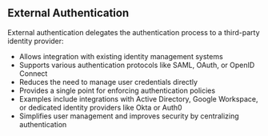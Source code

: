 ## External Authentication

External authentication delegates the authentication process to a third-party identity provider:

* Allows integration with existing identity management systems
* Supports various authentication protocols like SAML, OAuth, or OpenID Connect
* Reduces the need to manage user credentials directly
* Provides a single point for enforcing authentication policies
* Examples include integrations with Active Directory, Google Workspace, or dedicated identity providers like Okta or Auth0
* Simplifies user management and improves security by centralizing authentication
